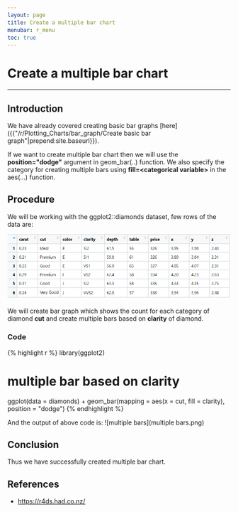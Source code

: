 ```yaml
---
layout: page
title: Create a multiple bar chart
menubar: r_menu
toc: true
---
```


# Create a multiple bar chart

-------------------------------------------------------------------

## Introduction	

We have already covered creating basic bar graphs [here]({{"/r/Plotting_Charts/bar_graph/Create basic bar graph"|prepend:site.baseurl}}). 

If we want to create multiple bar chart then we will use the **position="dodge"** argument in geom_bar(..) function. We also specify the category for creating multiple bars using **fill=\<categorical variable\>** in the aes(...) function.


## Procedure

We will be working with the ggplot2::diamonds dataset, few rows of the data are:

![diamond](diamond.png)

We will create bar graph which shows the count for each category of diamond **cut** and create multiple bars based on **clarity** of diamond.

### Code

{% highlight r %} 
library(ggplot2)
# multiple bar based on clarity
ggplot(data = diamonds) + geom_bar(mapping = aes(x = cut, fill = clarity), position = "dodge")
{% endhighlight %}

And the output of above code is:
![multiple bars](multiple bars.png)


## Conclusion

Thus we have successfully created multiple bar chart.

## References
- https://r4ds.had.co.nz/